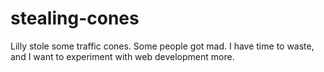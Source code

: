# stealing-cones
Lilly stole some traffic cones. Some people got mad. I have time to waste, and I want to experiment with web development more.
